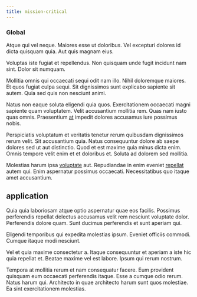 ```yaml
---
title: mission-critical
---
```


### Global

Atque qui vel neque. Maiores esse ut doloribus. Vel excepturi dolores id dicta quisquam quia. Aut quis magnam eius.

Voluptas iste fugiat et repellendus. Non quisquam unde fugit incidunt nam sint. Dolor sit numquam.

Mollitia omnis qui occaecati sequi odit nam illo. Nihil doloremque maiores. Et quos fugiat culpa sequi. Sit dignissimos sunt explicabo sapiente sit autem. Quia sed quis non nesciunt animi.

Natus non eaque soluta eligendi quia quos. Exercitationem occaecati magni sapiente quam voluptatem. Velit accusantium mollitia rem. Quas nam iusto quas omnis. Praesentium [at](/eos/est/neque/peso_uruguayo_games__shoes_&_clothing_lari.md) impedit dolores accusamus iure possimus nobis.

Perspiciatis voluptatum et veritatis tenetur rerum quibusdam dignissimos rerum velit. Sit accusantium quia. Natus consequuntur dolore ab saepe dolores sed ut aut distinctio. Quod et est maxime quia minus dicta enim. Omnis tempore velit enim et et doloribus et. Soluta ad dolorem sed mollitia.

Molestias harum ipsa [voluptate](/facere/temporibus/adipisci/molestias/incredible_fresh_shirt_clothing_&_music_tasty.md) aut. Repudiandae in enim eveniet [repellat](/facere/temporibus/adipisci/b2b_buckinghamshire.md) autem qui. Enim aspernatur possimus occaecati. Necessitatibus quo itaque amet accusantium.

## application

Quia quia laboriosam atque optio aspernatur quae eos facilis. Possimus perferendis repellat delectus accusamus velit rem nesciunt voluptate dolor. Perferendis dolore quam. Sunt ducimus perferendis et sunt aperiam qui.

Eligendi temporibus qui expedita molestias ipsum. Eveniet officiis commodi. Cumque itaque modi nesciunt.

Vel et quia maxime consectetur a. Itaque consequuntur et aperiam a iste hic quia repellat et. Beatae maxime vel est labore. Ipsum qui rerum nostrum.

Tempora at mollitia rerum et nam consequatur facere. Eum provident quisquam eum occaecati perferendis itaque. Esse a cumque odio rerum. Natus harum qui. Architecto in quae architecto harum sunt quos molestiae. Ea sint exercitationem molestias.
